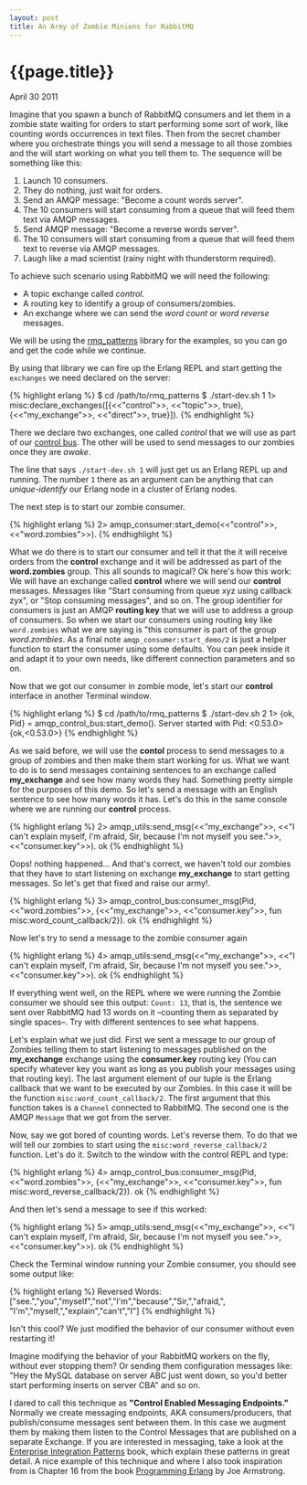 ```yaml
---
layout: post
title: An Army of Zombie Minions for RabbitMQ
---
```


# {{page.title}} #

<span class="meta">April 30 2011</span>

Imagine that you spawn a bunch of RabbitMQ consumers and let them in a zombie state waiting for orders to start performing some sort of work, like counting words occurrences in text files. Then from the secret chamber where you orchestrate things you will send a message to all those zombies and the will start working on what you tell them to. The sequence will be something like this:

1. Launch 10 consumers.
2. They do nothing, just wait for orders.
3. Send an AMQP message: "Become a count words server".
4. The 10 consumers will start consuming from a queue that will feed them text via AMQP messages.
5. Send AMQP message: "Become a reverse words server".
6. The 10 consumers will start consuming from a queue that will feed them text to reverse via AMQP messages.
7. Laugh like a mad scientist (rainy night with thunderstorm required).

To achieve such scenario using RabbitMQ we will need the following:

- A topic exchange called _control_.
- A routing key to identify a group of consumers/zombies.
- An exchange where we can send the _word count_ or _word reverse_  messages.

We will be using the [rmq_patterns](https://github.com/videlalvaro/rmq_patterns) library for the examples, so you can go and get the code while we continue.

By using that library we can fire up the Erlang REPL and start getting the `exchanges` we need declared on the server:

{% highlight erlang %}
$ cd /path/to/rmq_patterns
$ ./start-dev.sh 1
1> misc:declare_exchanges([{<<"control">>, <<"topic">>, true}, {<<"my_exchange">>, <<"direct">>, true}]).
{% endhighlight %}

There we declare two exchanges, one called _control_ that we will use as part of our [control bus](http://www.eaipatterns.com/ControlBus.html). The other will be used to send messages to our zombies once they are _awake_.

The line that says `./start-dev.sh 1` will just get us an Erlang REPL up and running. The number `1` there as an argument can be anything that can _unique-identify_ our Erlang node in a cluster of Erlang nodes.

The next step is to start our zombie consumer.

{% highlight erlang %}
2> amqp_consumer:start_demo(<<"control">>, <<"word.zombies">>).
{% endhighlight %}

What we do there is to start our consumer and tell it that the it will receive orders from the __control__ exchange and it will be addressed as part of the __word.zombies__ group. This all sounds to magical? Ok here's how this work: We will have an exchange called __control__ where we will send our __control__ messages. Messages like "Start consuming from queue xyz using callback zyx", or "Stop consuming messages", and so on. The group identifier for consumers is just an AMQP __routing key__ that we will use to address a group of consumers. So when we start our consumers using routing key like `word.zombies` what we are saying is "this consumer is part of the group _word.zombies_. As a final note `amqp_consumer:start_demo/2` is just a helper function to start the consumer using some defaults. You can peek inside it and adapt it to your own needs, like different connection parameters and so on.

Now that we got our consumer in zombie mode, let's start our __control__ interface in another Terminal window.

{% highlight erlang %}
$ cd /path/to/rmq_patterns
$ ./start-dev.sh 2
1> {ok, Pid} = amqp_control_bus:start_demo().
Server started with Pid: <0.53.0>
{ok,<0.53.0>}
{% endhighlight %}

As we said before, we will use the __contol__ process to send messages to a group of zombies and then make them start working for us. What we want to do is to send messages containing sentences to an exchange called __my_exchange__ and see how many words they had. Something pretty simple for the purposes of this demo. So let's send a message with an English sentence to see how many words it has. Let's do this in the same console where we are running our __control__ process.

{% highlight erlang %}
2> amqp_utils:send_msg(<<"my_exchange">>, <<"I can't explain myself, I'm afraid, Sir, because I'm not myself you see.">>, <<"consumer.key">>).
ok
{% endhighlight %}

Oops! nothing happened... And that's correct, we haven't told our zombies that they have to start listening on exchange __my_exchange__ to start getting messages. So let's get that fixed and raise our army!.

{% highlight erlang %}
3> amqp_control_bus:consumer_msg(Pid, <<"word.zombies">>, {<<"my_exchange">>, <<"consumer.key">>, fun misc:word_count_callback/2}).
ok
{% endhighlight %}

Now let's try to send a message to the zombie consumer again

{% highlight erlang %}
4> amqp_utils:send_msg(<<"my_exchange">>, <<"I can't explain myself, I'm afraid, Sir, because I'm not myself you see.">>, <<"consumer.key">>).
ok
{% endhighlight %}

If everything went well, on the REPL where we were running the Zombie consumer we should see this output: `Count: 13`, that is, the sentence we sent over RabbitMQ had 13 words on it –counting them as separated by single spaces–. Try with different sentences to see what happens.

Let's explain what we just did. First we sent a message to our group of Zombies telling them to start listening to messages published on the __my_exchange__ exchange using the __consumer.key__ routing key (You can specify whatever key you want as long as you publish your messages using that routing key). The last argument element of our tuple is the Erlang callback that we want to be executed by our Zombies. In this case it will be the function `misc:word_count_callback/2`. The first argument that this function takes is a `Channel` connected to RabbitMQ. The second one is the AMQP `Message` that we got from the server.

Now, say we got bored of counting words. Let's reverse them. To do that we will tell our zombies to start using the `misc:word_reverse_callback/2` function. Let's do it. Switch to the window with the control REPL and type:

{% highlight erlang %}
4> amqp_control_bus:consumer_msg(Pid, <<"word.zombies">>, {<<"my_exchange">>, <<"consumer.key">>, fun misc:word_reverse_callback/2}).
ok
{% endhighlight %}

And then let's send a message to see if this worked:

{% highlight erlang %}
5> amqp_utils:send_msg(<<"my_exchange">>, <<"I can't explain myself, I'm afraid, Sir, because I'm not myself you see.">>, <<"consumer.key">>).
ok
{% endhighlight %}

Check the Terminal window running your Zombie consumer, you should see some output like:

{% highlight erlang %}
Reversed Words: ["see.","you","myself","not","I'm","because","Sir,","afraid,",
                 "I'm","myself,","explain","can't","I"]
{% endhighlight %}

Isn't this cool? We just modified the behavior of our consumer without even restarting it!

Imagine modifying the behavior of your RabbitMQ workers on the fly, without ever stopping them? Or sending them configuration messages like: "Hey the MySQL database on server ABC just went down, so you'd better start performing inserts on server CBA" and so on.

I dared to call this technique as __"Control Enabled Messaging Endpoints."__ Normally we create messaging endpoints, AKA consumers/producers, that publish/consume messages sent between them. In this case we augment them by making them listen to the Control Messages that are published on a separate Exchange. If you are interested in messaging, take a look at the [Enterprise Integration Patterns](http://www.eaipatterns.com/) book, which explain these patterns in great detail. A nice example of this technique and where I also took inspiration from is Chapter 16 from the book [Programming Erlang](http://pragprog.com/titles/jaerlang/programming-erlang) by Joe Armstrong.